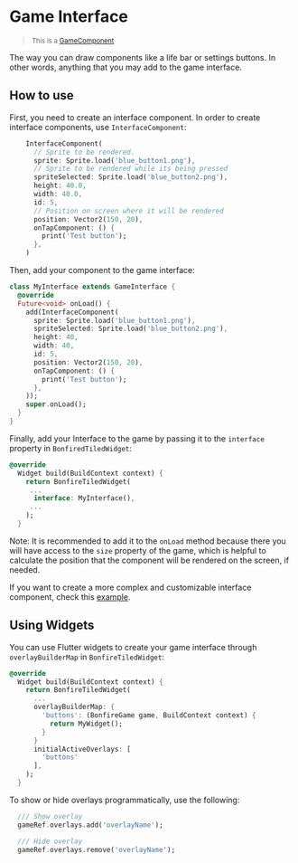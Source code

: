 # Game Interface

> <small>This is a [GameComponent](https://github.com/RafaelBarbosatec/bonfire/blob/1.0.0-rc/lib/base/game_component.dart)</small>

The way you can draw components like a life bar or settings buttons. In other words, anything that you may add to the game interface.

## How to use

First, you need to create an interface component. In order to create interface components, use ```InterfaceComponent```:

```dart
    InterfaceComponent(
      // Sprite to be rendered.
      sprite: Sprite.load('blue_button1.png'), 
      // Sprite to be rendered while its being pressed
      spriteSelected: Sprite.load('blue_button2.png'), 
      height: 40.0,
      width: 40.0,
      id: 5,
      // Position on screen where it will be rendered
      position: Vector2(150, 20), 
      onTapComponent: () {
        print('Test button');
      },
    )
```

Then, add your component to the game interface:

```dart
class MyInterface extends GameInterface {
  @override
  Future<void> onLoad() {
    add(InterfaceComponent(
      sprite: Sprite.load('blue_button1.png'),
      spriteSelected: Sprite.load('blue_button2.png'),
      height: 40,
      width: 40,
      id: 5,
      position: Vector2(150, 20),
      onTapComponent: () {
        print('Test button');
      },
    ));
    super.onLoad();
  }
}
```

Finally, add your Interface to the game by passing it to the ```interface``` property in ```BonfiredTiledWidget```:

```dart
@override
  Widget build(BuildContext context) {
    return BonfireTiledWidget(
     ...
      interface: MyInterface(),
     ...
    );
  }
```

Note: It is recommended to add it to the ```onLoad``` method because there you will have access to the ```size``` property of the game, which is helpful to calculate the position that the component will be rendered on the screen, if needed.

If you want to create a more complex and customizable interface component, check this [example](https://github.com/RafaelBarbosatec/bonfire/blob/master/example/lib/interface/bar_life_component.dart).


## Using Widgets

You can use Flutter widgets to create your game interface through `overlayBuilderMap` in `BonfireTiledWidget`:

```dart
@override
  Widget build(BuildContext context) {
    return BonfireTiledWidget(
      ...
      overlayBuilderMap: {
        'buttons': (BonfireGame game, BuildContext context) {
          return MyWidget();
        }
      }
      initialActiveOverlays: [
        'buttons'
      ],
    );
  }
```

To show or hide overlays programmatically, use the following:

```dart
  /// Show overlay
  gameRef.overlays.add('overlayName');

  /// Hide overlay
  gameRef.overlays.remove('overlayName');
```



